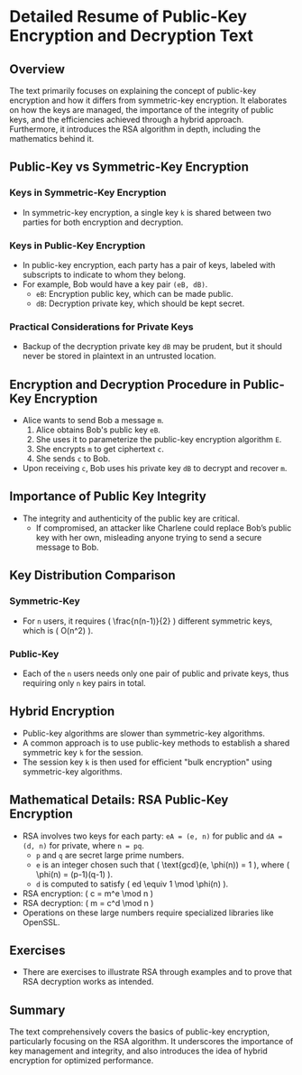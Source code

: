 # Detailed Resume of Public-Key Encryption and Decryption Text

## Overview

The text primarily focuses on explaining the concept of public-key encryption and how it differs from symmetric-key encryption. It elaborates on how the keys are managed, the importance of the integrity of public keys, and the efficiencies achieved through a hybrid approach. Furthermore, it introduces the RSA algorithm in depth, including the mathematics behind it.

## Public-Key vs Symmetric-Key Encryption

### Keys in Symmetric-Key Encryption
- In symmetric-key encryption, a single key `k` is shared between two parties for both encryption and decryption.

### Keys in Public-Key Encryption
- In public-key encryption, each party has a pair of keys, labeled with subscripts to indicate to whom they belong.
- For example, Bob would have a key pair `(eB, dB)`.
    - `eB`: Encryption public key, which can be made public.
    - `dB`: Decryption private key, which should be kept secret.

### Practical Considerations for Private Keys
- Backup of the decryption private key `dB` may be prudent, but it should never be stored in plaintext in an untrusted location.

## Encryption and Decryption Procedure in Public-Key Encryption
- Alice wants to send Bob a message `m`.
    1. Alice obtains Bob's public key `eB`.
    2. She uses it to parameterize the public-key encryption algorithm `E`.
    3. She encrypts `m` to get ciphertext `c`.
    4. She sends `c` to Bob.
- Upon receiving `c`, Bob uses his private key `dB` to decrypt and recover `m`.

## Importance of Public Key Integrity
- The integrity and authenticity of the public key are critical.
    - If compromised, an attacker like Charlene could replace Bob’s public key with her own, misleading anyone trying to send a secure message to Bob.

## Key Distribution Comparison

### Symmetric-Key
- For `n` users, it requires \( \frac{n(n-1)}{2} \) different symmetric keys, which is \( O(n^2) \).

### Public-Key
- Each of the `n` users needs only one pair of public and private keys, thus requiring only `n` key pairs in total.

## Hybrid Encryption
- Public-key algorithms are slower than symmetric-key algorithms.
- A common approach is to use public-key methods to establish a shared symmetric key `k` for the session.
- The session key `k` is then used for efficient "bulk encryption" using symmetric-key algorithms.

## Mathematical Details: RSA Public-Key Encryption
- RSA involves two keys for each party: `eA = (e, n)` for public and `dA = (d, n)` for private, where `n = pq`.
    - `p` and `q` are secret large prime numbers.
    - `e` is an integer chosen such that \( \text{gcd}(e, \phi(n)) = 1 \), where \( \phi(n) = (p-1)(q-1) \).
    - `d` is computed to satisfy \( ed \equiv 1 \mod \phi(n) \).
- RSA encryption: \( c = m^e \mod n \)
- RSA decryption: \( m = c^d \mod n \)
- Operations on these large numbers require specialized libraries like OpenSSL.

## Exercises
- There are exercises to illustrate RSA through examples and to prove that RSA decryption works as intended.

## Summary
The text comprehensively covers the basics of public-key encryption, particularly focusing on the RSA algorithm. It underscores the importance of key management and integrity, and also introduces the idea of hybrid encryption for optimized performance.

